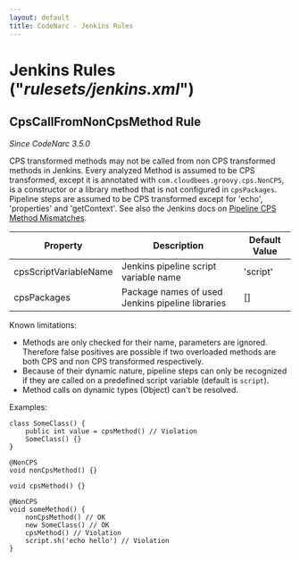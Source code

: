 ```yaml
---
layout: default
title: CodeNarc - Jenkins Rules
---  
```


# Jenkins Rules  ("*rulesets/jenkins.xml*")

## CpsCallFromNonCpsMethod Rule

*Since CodeNarc 3.5.0*

CPS transformed methods may not be called from non CPS transformed methods in Jenkins.
Every analyzed Method is assumed to be CPS transformed, except it is annotated with `com.cloudbees.groovy.cps.NonCPS`, is a constructor or a library method that is not configured in `cpsPackages`.
Pipeline steps are assumed to be CPS transformed except for 'echo', 'properties' and 'getContext'.
See also the Jenkins docs on [Pipeline CPS Method Mismatches](https://www.jenkins.io/doc/book/pipeline/cps-method-mismatches/).

| Property              | Description                                       | Default Value |
|-----------------------|---------------------------------------------------|---------------|
| cpsScriptVariableName | Jenkins pipeline script variable name             | 'script'      |
| cpsPackages           | Package names of used Jenkins pipeline libraries  | []            |

Known limitations:

* Methods are only checked for their name, parameters are ignored. Therefore false positives are possible if two overloaded methods are both CPS and non CPS transformed respectively.
* Because of their dynamic nature, pipeline steps can only be recognized if they are called on a predefined script variable (default is `script`).
* Method calls on dynamic types (Object) can't be resolved.

Examples:

```
class SomeClass() {
    public int value = cpsMethod() // Violation
    SomeClass() {}
}

@NonCPS
void nonCpsMethod() {}

void cpsMethod() {}

@NonCPS
void someMethod() {
    nonCpsMethod() // OK
    new SomeClass() // OK
    cpsMethod() // Violation
    script.sh('echo hello') // Violation
}
```
